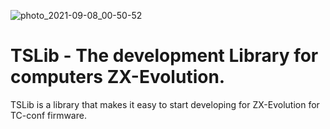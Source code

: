 ![photo_2021-09-08_00-50-52](https://user-images.githubusercontent.com/23453697/132415521-27c850da-0cb0-498a-9ad0-c407dc6797d3.jpg)
# TSLib - The development Library for computers ZX-Evolution.

TSLib is a library that makes it easy to start developing for ZX-Evolution for TC-conf firmware.
